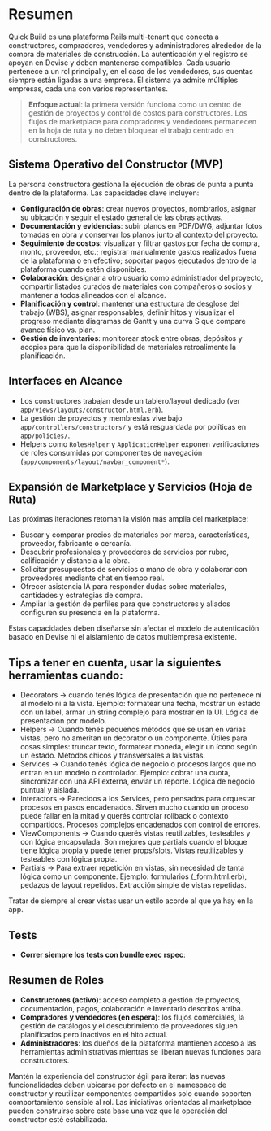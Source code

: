# Resumen
Quick Build es una plataforma Rails multi-tenant que conecta a constructores, compradores, vendedores y administradores alrededor de la compra de materiales de construcción. La autenticación y el registro se apoyan en Devise y deben mantenerse compatibles. Cada usuario pertenece a un rol principal y, en el caso de los vendedores, sus cuentas siempre están ligadas a una empresa. El sistema ya admite múltiples empresas, cada una con varios representantes.

> **Enfoque actual**: la primera versión funciona como un centro de gestión de proyectos y control de costos para constructores. Los flujos de marketplace para compradores y vendedores permanecen en la hoja de ruta y no deben bloquear el trabajo centrado en constructores.

## Sistema Operativo del Constructor (MVP)
La persona constructora gestiona la ejecución de obras de punta a punta dentro de la plataforma. Las capacidades clave incluyen:

- **Configuración de obras**: crear nuevos proyectos, nombrarlos, asignar su ubicación y seguir el estado general de las obras activas.
- **Documentación y evidencias**: subir planos en PDF/DWG, adjuntar fotos tomadas en obra y conservar los planos junto al contexto del proyecto.
- **Seguimiento de costos**: visualizar y filtrar gastos por fecha de compra, monto, proveedor, etc.; registrar manualmente gastos realizados fuera de la plataforma o en efectivo; soportar pagos ejecutados dentro de la plataforma cuando estén disponibles.
- **Colaboración**: designar a otro usuario como administrador del proyecto, compartir listados curados de materiales con compañeros o socios y mantener a todos alineados con el alcance.
- **Planificación y control**: mantener una estructura de desglose del trabajo (WBS), asignar responsables, definir hitos y visualizar el progreso mediante diagramas de Gantt y una curva S que compare avance físico vs. plan.
- **Gestión de inventarios**: monitorear stock entre obras, depósitos y acopios para que la disponibilidad de materiales retroalimente la planificación.

## Interfaces en Alcance
- Los constructores trabajan desde un tablero/layout dedicado (ver `app/views/layouts/constructor.html.erb`).
- La gestión de proyectos y membresías vive bajo `app/controllers/constructors/` y está resguardada por políticas en `app/policies/`.
- Helpers como `RolesHelper` y `ApplicationHelper` exponen verificaciones de roles consumidas por componentes de navegación (`app/components/layout/navbar_component*`).

## Expansión de Marketplace y Servicios (Hoja de Ruta)
Las próximas iteraciones retoman la visión más amplia del marketplace:

- Buscar y comparar precios de materiales por marca, características, proveedor, fabricante o cercanía.
- Descubrir profesionales y proveedores de servicios por rubro, calificación y distancia a la obra.
- Solicitar presupuestos de servicios o mano de obra y colaborar con proveedores mediante chat en tiempo real.
- Ofrecer asistencia IA para responder dudas sobre materiales, cantidades y estrategias de compra.
- Ampliar la gestión de perfiles para que constructores y aliados configuren su presencia en la plataforma.

Estas capacidades deben diseñarse sin afectar el modelo de autenticación basado en Devise ni el aislamiento de datos multiempresa existente.

## Tips a tener en cuenta, usar la siguientes herramientas cuando:

- Decorators → cuando tenés lógica de presentación que no pertenece ni al modelo ni a la vista.
Ejemplo: formatear una fecha, mostrar un estado con un label, armar un string complejo para mostrar en la UI. Lógica de presentación por modelo.
- Helpers → Cuando tenés pequeños métodos que se usan en varias vistas, pero no ameritan un decorator o un componente. Útiles para cosas simples: truncar texto, formatear moneda, elegir un ícono según un estado. Métodos chicos y transversales a las vistas.
- Services → Cuando tenés lógica de negocio o procesos largos que no entran en un modelo o controlador.
Ejemplo: cobrar una cuota, sincronizar con una API externa, enviar un reporte. Lógica de negocio puntual y aislada.
- Interactors → Parecidos a los Services, pero pensados para orquestar procesos en pasos encadenados.
Sirven mucho cuando un proceso puede fallar en la mitad y querés controlar rollback o contexto compartidos. Procesos complejos encadenados con control de errores.
- ViewComponents → Cuando querés vistas reutilizables, testeables y con lógica encapsulada.
Son mejores que partials cuando el bloque tiene lógica propia y puede tener props/slots. Vistas reutilizables y testeables con lógica propia.
- Partials → Para extraer repetición en vistas, sin necesidad de tanta lógica como un componente.
Ejemplo: formularios (_form.html.erb), pedazos de layout repetidos. Extracción simple de vistas repetidas.

Tratar de siempre al crear vistas usar un estilo acorde al que ya hay en la app.

## Tests 
- **Correr siempre los tests con bundle exec rspec**:

## Resumen de Roles
- **Constructores (activo)**: acceso completo a gestión de proyectos, documentación, pagos, colaboración e inventario descritos arriba.
- **Compradores y vendedores (en espera)**: los flujos comerciales, la gestión de catálogos y el descubrimiento de proveedores siguen planificados pero inactivos en el hito actual.
- **Administradores**: los dueños de la plataforma mantienen acceso a las herramientas administrativas mientras se liberan nuevas funciones para constructores.

Mantén la experiencia del constructor ágil para iterar: las nuevas funcionalidades deben ubicarse por defecto en el namespace de constructor y reutilizar componentes compartidos solo cuando soporten comportamiento sensible al rol. Las iniciativas orientadas al marketplace pueden construirse sobre esta base una vez que la operación del constructor esté estabilizada.

